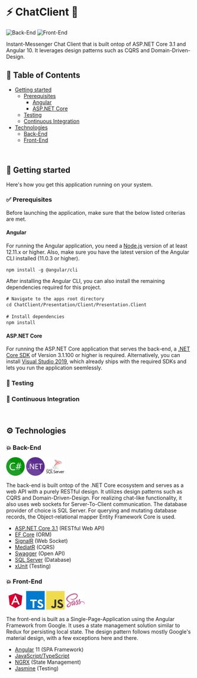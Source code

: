 # ⚡ ChatClient 💬

<!-- Badges -->
![Back-End](https://github.com/AndriWandres/ChatClient/workflows/.NET%20Core/badge.svg?branch=master)
![Front-End](https://github.com/AndriWandres/ChatClient/workflows/Angular/badge.svg?branch=master)

<!-- Intro section -->
Instant-Messenger Chat Client that is built ontop of ASP.NET Core 3.1 and Angular 10. It leverages design patterns such as CQRS and Domain-Driven-Design.

<!-- Table of contents -->
## 📜 Table of Contents
* [Getting started](https://github.com/AndriWandres/ChatClient#-getting-started)
  * [Prerequisites](https://github.com/AndriWandres/ChatClient#-prerequisites)
    * [Angular](https://github.com/AndriWandres/ChatClient#angular)
    * [ASP.NET Core](https://github.com/AndriWandres/ChatClient#asp.net-core)
  * [Testing](https://github.com/AndriWandres/ChatClient#-testing)
  * [Continuous Integration](https://github.com/AndriWandres/ChatClient#-continuous-integration)
* [Technologies](https://github.com/AndriWandres/ChatClient#-technologies)
  * [Back-End](https://github.com/AndriWandres/ChatClient#-back-end)
  * [Front-End](https://github.com/AndriWandres/ChatClient#-front-end)

<br/>

<!-- How to setup application -->
## 🎯 Getting started
Here's how you get this application running on your system.

### ✅ Prerequisites
Before launching the application, make sure that the below listed criterias are met.

#### Angular
For running the Angular application, you need a [Node.js](https://nodejs.org/en/) version of at least 12.11.x or higher.
Also, make sure you have the latest version of the Angular CLI installed (11.0.3 or higher).

```shell
npm install -g @angular/cli
```

After installing the Angular CLI, you can also install the remaining dependencies required for this project.

```shell
# Navigate to the apps root directory
cd ChatClient/Presentation/Client/Presentation.Client

# Install dependencies
npm install
```

#### ASP.NET Core
For running the ASP.NET Core application that serves the back-end, a [.NET Core SDK](https://dotnet.microsoft.com/download/dotnet-core) of Version 3.1.100 or higher is required. Alternatively, you can install [Visual Studio 2019](https://visualstudio.microsoft.com/de/downloads), which already ships with the required SDKs and lets you run the application seemlessly.


### 🧪 Testing

### 🔄 Continuous Integration

<br/>

<!-- Technology listing -->
## ⚙ Technologies
### 💥 Back-End
<code><img height="50" src="https://raw.githubusercontent.com/github/explore/80688e429a7d4ef2fca1e82350fe8e3517d3494d/topics/csharp/csharp.png"></code>
<code><img height="50" src="https://raw.githubusercontent.com/github/explore/80688e429a7d4ef2fca1e82350fe8e3517d3494d/topics/dotnet/dotnet.png"></code>
<code><img height="50" src="https://raw.githubusercontent.com/github/explore/96943574ba0c0340ba6ea1e6f768e9abe43e34e1/topics/sql-server/sql-server.png"></code>

The back-end is built ontop of the .NET Core ecosystem and serves as a web API with a purely RESTful design. It utilizes design patterns such as CQRS and Domain-Driven-Design. For realizing chat-like functionality, it also uses web sockets for Server-To-Client communication. The database provider of choice is SQL Server. For querying and mutating database records, the Object-relational mapper Entity Framework Core is used.
* [ASP.NET Core 3.1](https://dotnet.microsoft.com/learn/aspnet/what-is-aspnet-core) (RESTful Web API)
* [EF Core](https://docs.microsoft.com/en-us/ef/core/) (ORM)
* [SignalR](https://dotnet.microsoft.com/apps/aspnet/signalr) (Web Socket)
* [MediatR](https://github.com/jbogard/MediatR) (CQRS)
* [Swagger](https://swagger.io/tools/swagger-ui) (Open API)
* [SQL Server](https://www.microsoft.com/en-gb/sql-server/sql-server-2019) (Database)
* [xUnit](https://xunit.net) (Testing)

### 💥 Front-End
<code><img height="50" src="https://raw.githubusercontent.com/github/explore/80688e429a7d4ef2fca1e82350fe8e3517d3494d/topics/angular/angular.png"></code>
<code><img height="50" src="https://raw.githubusercontent.com/github/explore/80688e429a7d4ef2fca1e82350fe8e3517d3494d/topics/typescript/typescript.png"></code>
<code><img height="50" src="https://raw.githubusercontent.com/github/explore/96943574ba0c0340ba6ea1e6f768e9abe43e34e1/topics/javascript/javascript.png"></code>
<code><img height="50" src="https://raw.githubusercontent.com/github/explore/96943574ba0c0340ba6ea1e6f768e9abe43e34e1/topics/sass/sass.png"></code>

The front-end is built as a Single-Page-Application using the Angular Framework from Google. It uses a state management solution similar to Redux for persisting local state. The design pattern follows mostly Google's material design, with a few exceptions here and there.
* [Angular](https://angular.io) 11 (SPA Framework)
* [JavaScript/TypeScript](https://www.typescriptlang.org)
* [NGRX](https://ngrx.io) (State Management)
* [Jasmine](https://jasmine.github.io/) (Testing)



